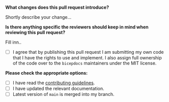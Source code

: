 **What changes does this pull request introduce?**

Shortly describe your change...

**Is there anything specific the reviewers should keep in mind when reviewing this pull request?**

Fill inn..

- [ ] I agree that by publishing this pull request I am submitting my own code that I have the rights to use and implement. I also assign full ownership of the code over to the `bicepdocs` maintainers under the MIT license.

**Please check the appropriate options:**

- [ ] I have read the [contributing guidelines](https://github.com/joachimdalen/bicepdocs/blob/main/CONTRIBUTING.md).
- [ ] I have updated the relevant documentation.
- [ ] Latest version of `main` is merged into my branch.
